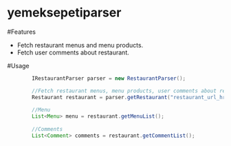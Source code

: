 # yemeksepetiparser

#Features

 - Fetch restaurant menus and menu products.
 - Fetch user comments about restaurant.

#Usage
```java
		IRestaurantParser parser = new RestaurantParser();

		//Fetch restaurant menus, menu products, user comments about restaurant
		Restaurant restaurant = parser.getRestaurant("restaurant_url_href");
		
		//Menu
		List<Menu> menu = restaurant.getMenuList();
		
		//Comments
		List<Comment> comments = restaurant.getCommentList();
```
